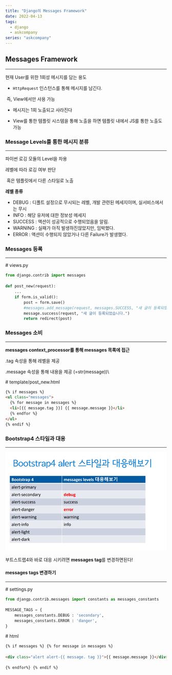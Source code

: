 ```yaml
---
title: "Django의 Messages Framework"
date: 2022-04-13
tags:
  - django
  - askcompany
series: "askcompany"
---
```


## Messages Framework

---

현재 User를 위한 1회성 메시지를 담는 용도

- `HttpRequest` 인스턴스를 통해 메시지를 남긴다.

​ 즉, View에서만 사용 가능

- 메시지는 1회 노출되고 사라진다

- View를 통한 템플릿 시스템을 통해 노출을 하면 템플릿 내에서 JS를 통한 노출도 가능

### Message Levels를 통한 메시지 분류

---

파이썬 로깅 모듈의 Level을 차용

레벨에 따라 로깅 여부 판단

​ 혹은 템플릿에서 다른 스타일로 노출

**레벨 종류**

- DEBUG : 디폴트 설정으로 무시되는 레벨, 개발 관련된 메세지이며, 실서비스에서는 무시
- INFO : 해당 유저에 대한 정보성 메세지
- SUCCESS : 액션이 성공적으로 수행되었음을 알림.
- WARNING : 실패가 아직 발생하진않았지만, 임박했다.
- ERROR : 액션이 수행되지 않았거나 다른 Failure가 발생했다.

### Messages 등록

---

\# views.py

```python
from django.contrib import messages

def post_new(request):
    ...
    if form.is_valid():
        post = form.save()
        #messages.add_message(request, messages.SUCCESS, "새 글이 등록되었습니다.")
        message.success(request, "새 글이 등록되었습니다.")
        return redirect(post)
```

### Messages 소비

---

**messages context_processor를 통해 messages 목록에 접근**

.tag 속성을 통해 레벨을 제공

.message 속성을 통해 내용을 제공 (=str(message))\

\# template/post_new.html

```html
{% if messages %}
<ul class="messages">
  {% for message in messages %}
  <li>[{{ message.tag }}] {{ message.message }}</li>
  {% endfor %}
</ul>
{% endif %}
```

### Bootstrap4 스타일과 대응

---

![](./bs.png)

부트스트랩4와 바로 대응 시키려면 **messages tag**를 변경하면된다!

#### messages tags 변경하기

---

\# settings.py

```python
from djangp.contrib.messages import constants as messages_constants

MESSAGE_TAGS = {
    messages_constants.DEBUG : 'secondary',
    messages_constants.ERROR : 'danger',
}
```

\# html

```html
{% if messages %} {% for message in messages %}

<div class="alert alert-{{ message. tag }}">{{ message.message }}</div>

{% endfor%} {% endif %}
```

